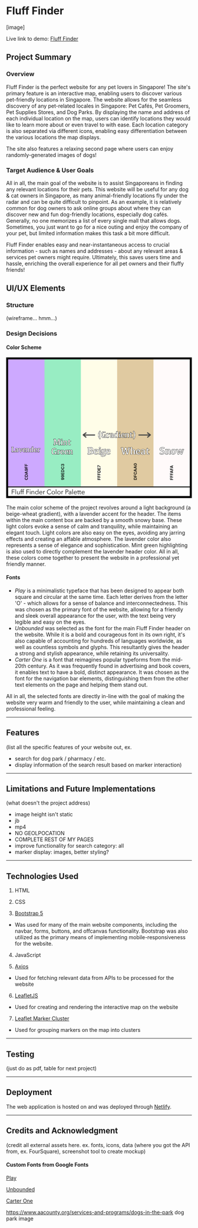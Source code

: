 # Fluff Finder
[image]

Live link to demo: [Fluff Finder](https://fluff-finder.netlify.app/)

## Project Summary

### Overview 
Fluff Finder is the perfect website for any pet lovers in Singapore! The site's primary feature is an interactive map, enabling users to discover various pet-friendly locations in Singapore. The website allows for the seamless discovery of any pet-related locales in Singapore: Pet Cafés, Pet Groomers, Pet Supplies Stores, and Dog Parks. By displaying the name and address of each individual location on the map, users can identify locations they would like to learn more about or even travel to with ease. Each location category is also separated via different icons, enabling easy differentiation between the various locations the map displays.

The site also features a relaxing second page where users can enjoy randomly-generated images of dogs!

### Target Audience & User Goals

All in all, the main goal of the website is to assist Singaporeans in finding any relevant locations for their pets. This website will be useful for any dog & cat owners in Singapore, as many animal-friendly locations fly under the radar and can be quite difficult to pinpoint. As an example, it is relatively common for dog owners to ask online groups about where they can discover new and fun dog-friendly locations, especially dog cafés. Generally, no one memorizes a list of every single mall that allows dogs. Sometimes, you just want to go for a nice outing and enjoy the company of your pet, but limited information makes this task a bit more difficult.

Fluff Finder enables easy and near-instantaneous access to crucial information - such as names and addresses - about any relevant areas & services pet owners might require. Ultimately, this saves users time and hassle, enriching the overall experience for all pet owners and their fluffy friends!

## UI/UX Elements

### Structure
(wireframe... hmm...)

### Design Decisions

#### Color Scheme
![Color Scheme screenshot](assets/resources/color-palette.jpg)

The main color scheme of the project revolves around a light background (a beige-wheat gradient), with a lavender accent for the header. The items within the main content box are backed by a smooth snowy base. These light colors evoke a sense of calm and tranquility, while maintaining an elegant touch. Light colors are also easy on the eyes, avoiding any jarring effects and creating an affable atmosphere. The lavender color also represents a sense of elegance and sophistication. Mint green highlighting is also used to directly complement the lavender header color. All in all, these colors come together to present the website in a professional yet friendly manner.

#### Fonts

- *Play* is a minimalistic typeface that has been designed to appear both square and circular at the same time. Each letter derives from the letter 'O' - which allows for a sense of balance and interconnectedness. This was chosen as the primary font of the website, allowing for a friendly and sleek overall appearance for the user, with the text being very legible and easy on the eyes.
- *Unbounded* was selected as the font for the main Fluff Finder header on the website. While it is a bold and courageous font in its own right, it's also capable of accounting for hundreds of languages worldwide, as well as countless symbols and glyphs. This resultantly gives the header a strong and stylish appearance, while retaining its universality. 
- *Carter One* is a font that reimagines popular typeforms from the mid-20th century. As it was frequently found in advertising and book covers, it enables text to have a bold, distinct appearance. It was chosen as the font for the navigation bar elements, distinguishing them from the other text elements on the page and helping them stand out.

All in all, the selected fonts are directly in-line with the goal of making the website very warm and friendly to the user, while maintaining a clean and professional feeling.

---

## Features
(list all the specific features of your website out, ex. 
- search for dog park / pharmacy / etc.
- display information of the search result based on marker interaction)

---

## Limitations and Future Implementations
(what doesn't the project address)
- image height isn't static
- jb 
- mp4
- NO GEOLPOCATION
- COMPLETE REST OF MY PAGES
- improve functionality for search category: all
- marker display: images, better styling?

---

## Technologies Used

1. HTML

2. CSS

3. [Bootstrap 5](https://getbootstrap.com/docs/5.0/getting-started/introduction/)
  - Was used for many of the main website components, including the navbar, forms, buttons, and offcanvas functionality. Bootstrap was also utilized as the primary means of implementing mobile-responsiveness for the website.

4. JavaScript

5. [Axios](https://github.com/axios/axios)
  - Used for fetching relevant data from APIs to be processed for the website

6. [LeafletJS](https://leafletjs.com/)
  - Used for creating and rendering the interactive map on the website

7. [Leaflet Marker Cluster](https://github.com/Leaflet/Leaflet.markercluster)
  - Used for grouping markers on the map into clusters

--- 

## Testing
(just do as pdf, table for next project)

---

## Deployment
The web application is hosted on and was deployed through [Netlify](https://www.netlify.com/).

---

## Credits and Acknowledgment
(credit all external assets here. ex. fonts, icons, data (where you got the API from, ex. FourSquare), screenshot tool to create mockup)

#### Custom Fonts from Google Fonts

[Play](https://fonts.google.com/specimen/Play)

[Unbounded](https://fonts.google.com/specimen/Unbounded)

[Carter One](https://fonts.google.com/specimen/Carter+One)

https://www.aacounty.org/services-and-programs/dogs-in-the-park dog park image